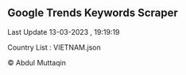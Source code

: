

## Google Trends Keywords Scraper 
 
Last Update 13-03-2023 , 19:19:19

Country List :
VIETNAM.json



© Abdul Muttaqin 
